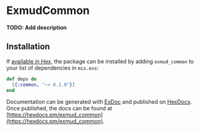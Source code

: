 # ExmudCommon

**TODO: Add description**

## Installation

If [available in Hex](https://hex.pm/docs/publish), the package can be installed
by adding `exmud_common` to your list of dependencies in `mix.exs`:

```elixir
def deps do
  [{:common, "~> 0.1.0"}]
end
```

Documentation can be generated with [ExDoc](https://github.com/elixir-lang/ex_doc)
and published on [HexDocs](https://hexdocs.pm). Once published, the docs can
be found at [https://hexdocs.pm/exmud_common](https://hexdocs.pm/exmud_common).

